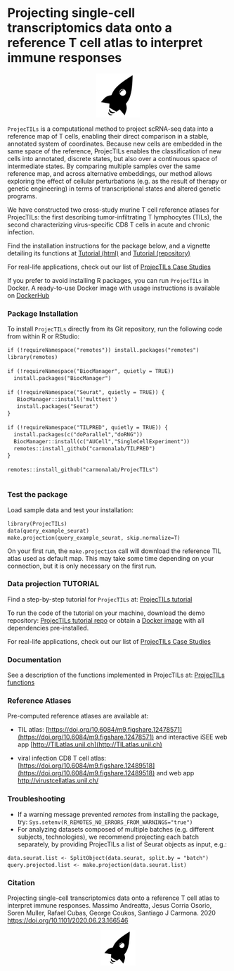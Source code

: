 # Projecting single-cell transcriptomics data onto a reference T cell atlas to interpret immune responses

<span title="Shuttling T cells into a reference transcriptomic space. A high-dimensional odyssey to interpret  immune responses" >
<p align="center">
  <img height="100" src="docs/projectils_logo_W_square.png">
</p>
</span>

`ProjecTILs` is a computational method to project scRNA-seq data into a reference map of T cells, enabling their direct comparison in a stable, annotated system of coordinates. Because new cells are embedded in the same space of the reference, ProjecTILs enables the classification of new cells into annotated, discrete states, but also over a continuous space of intermediate states. 
By comparing multiple samples over the same reference map, and across alternative embeddings, our method allows exploring the effect of cellular perturbations (e.g. as the result of therapy or genetic engineering) in terms of transcriptional states and altered genetic programs.

We have constructed two cross-study murine T cell reference atlases for ProjecTILs: the first describing tumor-infiltrating T lymphocytes (TILs), the second characterizing virus-specific CD8 T cells in acute and chronic infection. 

Find the installation instructions for the package below, and a vignette detailing its functions at [Tutorial (html)](https://carmonalab.github.io/ProjecTILs/tutorial.html) and [Tutorial (repository)](https://gitlab.unil.ch/carmona/ProjecTILs.demo)

For real-life applications, check out our list of [ProjecTILs Case Studies](https://carmonalab.github.io/ProjecTILs_CaseStudies/)

If you prefer to avoid installing R packages, you can run `ProjecTILs` in Docker. A ready-to-use Docker image with usage instructions is available on [DockerHub](https://hub.docker.com/repository/docker/mandrea1/projectils_demo)

### Package Installation

To install `ProjecTILs` directly from its Git repository, run the following code from within R or RStudio:
```
if (!requireNamespace("remotes")) install.packages("remotes")
library(remotes)

if (!requireNamespace("BiocManager", quietly = TRUE))
  install.packages("BiocManager")

if (!requireNamespace("Seurat", quietly = TRUE)) {
   BiocManager::install('multtest')
   install.packages("Seurat")
}

if (!requireNamespace("TILPRED", quietly = TRUE)) {
  install.packages(c("doParallel","doRNG"))
  BiocManager::install(c("AUCell","SingleCellExperiment"))
  remotes::install_github("carmonalab/TILPRED")
}

remotes::install_github("carmonalab/ProjecTILs")


```

### Test the package

Load sample data and test your installation:
```
library(ProjecTILs)
data(query_example_seurat)
make.projection(query_example_seurat, skip.normalize=T)
```

On your first run, the `make.projection` call will download the reference TIL atlas used as default map. This may take some time depending on your connection, but it is only necessary on the first run.


### Data projection TUTORIAL

Find a step-by-step tutorial for `ProjecTILs` at: [ProjecTILs tutorial](https://carmonalab.github.io/ProjecTILs/tutorial.html)

To run the code of the tutorial on your machine, download the demo repository: [ProjecTILs tutorial repo](https://gitlab.unil.ch/carmona/ProjecTILs.demo) or obtain a [Docker image](https://hub.docker.com/repository/docker/mandrea1/projectils_demo) with all dependencies pre-installed.

For real-life applications, check out our list of [ProjecTILs Case Studies](https://carmonalab.github.io/ProjecTILs_CaseStudies/)

### Documentation

See a description of the functions implemented in ProjecTILs at: [ProjecTILs functions](docs/functions.md)

### Reference Atlases

Pre-computed reference atlases are available at:

* TIL atlas: [https://doi.org/10.6084/m9.figshare.12478571](https://doi.org/10.6084/m9.figshare.12478571) and interactive iSEE web app [http://TILatlas.unil.ch](http://TILatlas.unil.ch)

* viral infection CD8 T cell atlas: [https://doi.org/10.6084/m9.figshare.12489518](https://doi.org/10.6084/m9.figshare.12489518) and web app 
http://virustcellatlas.unil.ch/

### Troubleshooting 

* If a warning message prevented *remotes* from installing the package, try:
```Sys.setenv(R_REMOTES_NO_ERRORS_FROM_WARNINGS="true")```
* For analyzing datasets composed of multiple batches (e.g. different subjects, technologies), we recommend projecting each batch separately, by providing ProjecTILs a list of Seurat objects as input, e.g.:
```
data.seurat.list <- SplitObject(data.seurat, split.by = "batch")
query.projected.list <- make.projection(data.seurat.list)
```



### Citation

Projecting single-cell transcriptomics data onto a reference T cell atlas to interpret immune responses. Massimo Andreatta, Jesus Corria Osorio, Soren Muller, Rafael Cubas, George Coukos,  Santiago J Carmona. 2020 https://doi.org/10.1101/2020.06.23.166546

<p align="center">
  <img height="80" src="docs/projectils_logo_W_square.png">
</p>
